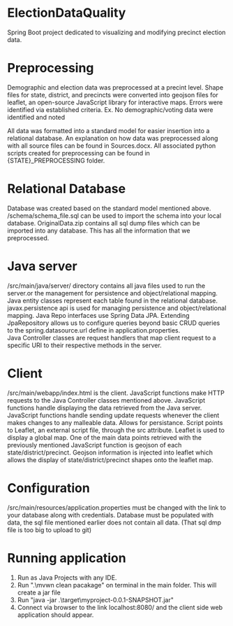 # ElectionDataQuality
Spring Boot project dedicated to visualizing and modifying precinct election data.

# Preprocessing
Demographic and election data was preprocessed at a precint level.
Shape files for state, district, and precincts were converted into geojson files for leaflet, an open-source JavaScript library for interactive maps.
Errors were identified via established criteria. Ex. No demographic/voting data were identified and noted

All data was formatted into a standard model for easier insertion into a relational database.
An explanation on how data was preprocessed along with all source files can be found in Sources.docx.
All associated python scripts created for preprocessing can be found in {STATE}\_PREPROCESSING folder.

# Relational Database
Database was created based on the standard model mentioned above.
/schema/schema_file.sql can be used to import the schema into your local database. 
OriginalData.zip contains all sql dump files which can be imported into any database. This has all the information that we preprocessed. 

# Java server
/src/main/java/server/ directory contains all java files used to run the server.or the management for persistence and object/relational mapping.
Java entity classes represent each table found in the relational database. javax.persistence api is used for managing persistence and object/relational mapping.
Java Repo interfaces use Spring Data JPA. Extending JpaRepository allows us to configure queries beyond basic CRUD queries to the spring.datasource.url define in application.properties.  
Java Controller classes are request handlers that map client request to a specific URI to their respective methods in the server.

# Client
/src/main/webapp/index.html is the client.
JavaScript functions make HTTP requests to the Java Controller classes mentioned above.
JavaScript functions handle displaying the data retrieved from the Java server.
JavaScript functions handle sending update requests whenever the client makes changes to any malleable data. Allows for persistance.
Script points to Leaflet, an external script file, through the src attribute. Leaflet is used to display a global map. One of the main data points retrieved with the previously mentioned JavaScript function is geojson of each state/district/precinct.
Geojson information is injected into leaflet which allows the display of state/district/precinct shapes onto the leaflet map.

# Configuration
/src/main/resources/application.properties must be changed with the link to your database along with credentials.
Database must be populated with data, the sql file mentioned earlier does not contain all data. (That sql dmp file is too big to upload to git)

# Running application
1) Run as Java Projects with any IDE. 
2) Run ".\mvwn clean pacakage" on terminal in the main folder. This will create a jar file
3) Run "java -jar .\target\myproject-0.0.1-SNAPSHOT.jar" 
4) Connect via browser to the link localhost:8080/ and the client side web application should appear. 

